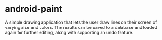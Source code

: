 # android-paint
A simple drawing application that lets the user draw lines on their screen of varying size and colors. The results can be saved to a database and loaded again for further editing, along with supporting an undo feature.
